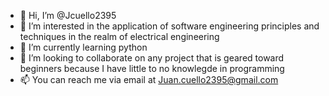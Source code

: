 - 👋 Hi, I’m @Jcuello2395
- 👀 I’m interested in the application of software engineering principles and techniques in the realm of electrical engineering
- 🌱 I’m currently learning python 
- 💞️ I’m looking to collaborate on any project that is geared toward beginners because I have little to no knowlegde in programming
-  📫 You can reach me via email at Juan.cuello2395@gmail.com

<!---
Jcuello2395/Jcuello2395 is a ✨ special ✨ repository because its `README.md` (this file) appears on your GitHub profile.
You can click the Preview link to take a look at your changes.
--->
